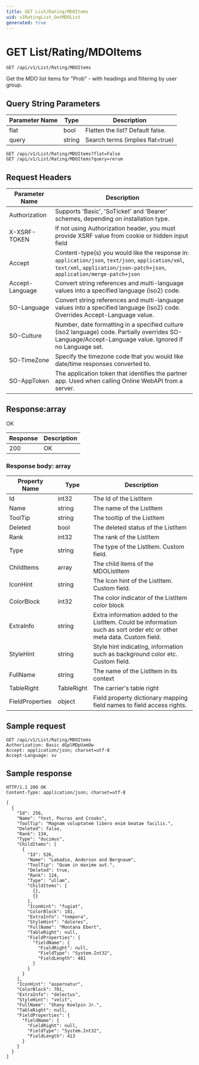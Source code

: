 ```yaml
---
title: GET List/Rating/MDOItems
uid: v1RatingList_GetMDOList
generated: true
---
```


# GET List/Rating/MDOItems

```http
GET /api/v1/List/Rating/MDOItems
```

Get the MDO list items for "Prob" - with headings and filtering by user group.







## Query String Parameters

| Parameter Name | Type |  Description |
|----------------|------|--------------|
| flat | bool |  Flatten the list? Default false. |
| query | string |  Search terms (implies flat=true) |

```http
GET /api/v1/List/Rating/MDOItems?flat=False
GET /api/v1/List/Rating/MDOItems?query=rerum
```


## Request Headers

| Parameter Name | Description |
|----------------|-------------|
| Authorization  | Supports 'Basic', 'SoTicket' and 'Bearer' schemes, depending on installation type. |
| X-XSRF-TOKEN   | If not using Authorization header, you must provide XSRF value from cookie or hidden input field |
| Accept         | Content-type(s) you would like the response in: `application/json`, `text/json`, `application/xml`, `text/xml`, `application/json-patch+json`, `application/merge-patch+json` |
| Accept-Language | Convert string references and multi-language values into a specified language (iso2) code. |
| SO-Language | Convert string references and multi-language values into a specified language (iso2) code. Overrides Accept-Language value. |
| SO-Culture | Number, date formatting in a specified culture (iso2 language) code. Partially overrides SO-Language/Accept-Language value. Ignored if no Language set. |
| SO-TimeZone | Specify the timezone code that you would like date/time responses converted to. |
| SO-AppToken | The application token that identifies the partner app. Used when calling Online WebAPI from a server. |


## Response:array

OK

| Response | Description |
|----------------|-------------|
| 200 | OK |

### Response body: array

| Property Name | Type |  Description |
|----------------|------|--------------|
| Id | int32 | The Id of the ListItem |
| Name | string | The name of the ListItem |
| ToolTip | string | The tooltip of the ListItem |
| Deleted | bool | The deleted status of the ListItem |
| Rank | int32 | The rank of the ListItem |
| Type | string | The type of the ListItem. Custom field. |
| ChildItems | array | The child items of the MDOListItem |
| IconHint | string | The Icon hint of the ListItem. Custom field. |
| ColorBlock | int32 | The color indicator of the ListItem color block |
| ExtraInfo | string | Extra information added to the ListItem. Could be information such as sort order etc or other meta data. Custom field. |
| StyleHint | string | Style hint indicating, information such as background color etc. Custom field. |
| FullName | string | The name of the ListItem in its context |
| TableRight | TableRight | The carrier's table right |
| FieldProperties | object | Field property dictionary mapping field names to field access rights. |

## Sample request

```http!
GET /api/v1/List/Rating/MDOItems
Authorization: Basic dGplMDpUamUw
Accept: application/json; charset=utf-8
Accept-Language: sv
```

## Sample response

```http_
HTTP/1.1 200 OK
Content-Type: application/json; charset=utf-8

[
  {
    "Id": 256,
    "Name": "Yost, Pouros and Crooks",
    "ToolTip": "Magnam voluptatem libero enim beatae facilis.",
    "Deleted": false,
    "Rank": 134,
    "Type": "ducimus",
    "ChildItems": [
      {
        "Id": 526,
        "Name": "Labadie, Anderson and Bergnaum",
        "ToolTip": "Quam in maxime aut.",
        "Deleted": true,
        "Rank": 124,
        "Type": "ullam",
        "ChildItems": [
          {},
          {}
        ],
        "IconHint": "fugiat",
        "ColorBlock": 181,
        "ExtraInfo": "tempora",
        "StyleHint": "dolores",
        "FullName": "Montana Ebert",
        "TableRight": null,
        "FieldProperties": {
          "fieldName": {
            "FieldRight": null,
            "FieldType": "System.Int32",
            "FieldLength": 481
          }
        }
      }
    ],
    "IconHint": "aspernatur",
    "ColorBlock": 701,
    "ExtraInfo": "delectus",
    "StyleHint": "velit",
    "FullName": "Shany Koelpin Jr.",
    "TableRight": null,
    "FieldProperties": {
      "fieldName": {
        "FieldRight": null,
        "FieldType": "System.Int32",
        "FieldLength": 413
      }
    }
  }
]
```